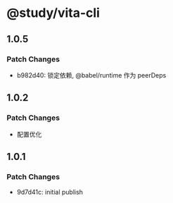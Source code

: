 # @study/vita-cli

## 1.0.5

### Patch Changes

- b982d40: 锁定依赖, @babel/runtime 作为 peerDeps

## 1.0.2

### Patch Changes

- 配置优化

## 1.0.1

### Patch Changes

- 9d7d41c: initial publish
